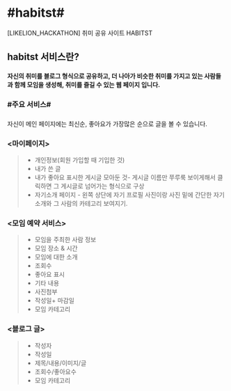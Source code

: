 #habitst#
==========
[LIKELION_HACKATHON] 취미 공유 사이트 HABITST

habitst 서비스란?
----------
#### 자신의 취미를 블로그 형식으로 공유하고, 더 나아가 비슷한 취미를 가지고 있는 사람들과 함께 모임을 생성해, 취미를 즐길 수 있는 웹 페이지 입니다.

### #주요 서비스#

### <main>
자신이 
메인 페이지에는 최신순, 좋아요가 가장많은 순으로 글을 볼 수 있습니다.

### <마이페이지>
>- 개인정보(회원 가입할 때 기입한 것)
>- 내가 쓴 글
>- 내가 좋아요 표시한 게시글 모아둔 것- 게시글 이름만 쭈루룩 보이게해서 클릭하면 그 게시글로 넘어가는 형식으로 구상
>- 자기소개 페이지 - 왼쪽 상단에 자기 프로필 사진이랑 사진 밑에 간단한 자기소개와 그 사람의 카테고리 보여지기.

### <모임 예약 서비스>
>- 모임을 주최한 사람 정보
>- 모임 장소 & 시간
>- 모임에 대한 소개
>- 조회수
>- 좋아요 표시
>- 기타 내용
>- 사진첨부
>- 작성일+ 마감일
>- 모임 카테고리

### <블로그 글>
>- 작성자
>- 작성일
>- 제목/내용/이미지/글
>- 조회수/좋아요수
>- 모임 카테고리

